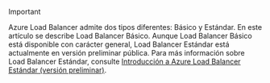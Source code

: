 > [!IMPORTANT]
Azure Load Balancer admite dos tipos diferentes: Básico y Estándar. En este artículo se describe Load Balancer Básico. Aunque Load Balancer Básico está disponible con carácter general, Load Balancer Estándar está actualmente en versión preliminar pública. Para más información sobre Load Balancer Estándar, consulte [Introducción a Azure Load Balancer Estándar (versión preliminar)](https://aka.ms/AzureLoadBalancerStandard).

